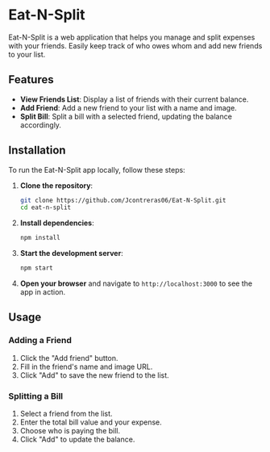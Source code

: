 # Eat-N-Split

Eat-N-Split is a web application that helps you manage and split expenses with your friends. Easily keep track of who owes whom and add new friends to your list.

## Features

- **View Friends List**: Display a list of friends with their current balance.
- **Add Friend**: Add a new friend to your list with a name and image.
- **Split Bill**: Split a bill with a selected friend, updating the balance accordingly.

## Installation

To run the Eat-N-Split app locally, follow these steps:

1. **Clone the repository**:

    ```bash
    git clone https://github.com/Jcontreras06/Eat-N-Split.git
    cd eat-n-split
    ```

2. **Install dependencies**:

    ```bash
    npm install
    ```

3. **Start the development server**:

    ```bash
    npm start
    ```

4. **Open your browser** and navigate to `http://localhost:3000` to see the app in action.

## Usage

### Adding a Friend

1. Click the "Add friend" button.
2. Fill in the friend's name and image URL.
3. Click "Add" to save the new friend to the list.

### Splitting a Bill

1. Select a friend from the list.
2. Enter the total bill value and your expense.
3. Choose who is paying the bill.
4. Click "Add" to update the balance.
